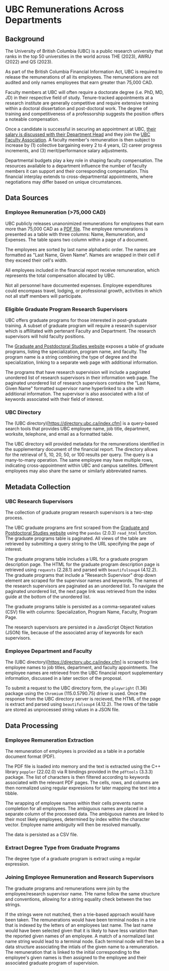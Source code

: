 # UBC Remunerations Across Departments

## Background

The University of British Columbia (UBC) is a public research university that ranks in the top 50 universities in the world across THE (2023), AWRU (2022) and QS (2023). 

As part of the British Columbia Financial Information Act, UBC is required to release the remunerations of all its employees. The remunerations are not audited and only names employees that earn greater than 75,000 CAD.

Faculty members at UBC will often require a doctorate degree (i.e. PhD, MD, JD) in their respective field of study. Tenure-tracked appointments at a research institute are generally competitive and require extensive training within a doctoral dissertation and post-doctoral work. The degree of training and competitiveness of a professorship suggests the position offers a noteable compensation.

Once a candidate is successful in securing an appointment at UBC, [their salary is discussed with their Department Head](https://www.facultyassociation.ubc.ca/worklife/salaries/) and they join the [UBC Faculty Association](https://www.facultyassociation.ubc.ca/). A faculty member's remuneration is then subject to increase by (1) collective bargaining every 2 to 4 years, (2) career progress increments, and (3) merit/performance salary adjustments.

Departmental budgets play a key role in shaping faculty compensation. The resources available to a department influence the number of faculty members it can support and their corresponding compensation. This financial interplay extends to cross-departmental appointments, where negotiations may differ based on unique circumstances. 

## Data Sources

### Employee Remuneration (>75,000 CAD)

UBC publicly releases unanonimized remunerations for employees that earn more than 75,000 CAD as a [PDF file](https://finance.ubc.ca/sites/finserv.ubc.ca/files/FY22%20UBC%20Statement%20of%20Financial%20Information.pdf). The employee remunerations is presented as a table with three columns: Name, Remuneration, and Expenses. The table spans two column within a page of a document. 

The employees are sorted by last name alphabetic order. The names are formatted as "Last Name, Given Name". Names are wrapped in their cell if they exceed their cell's width. 

All employees included in the financial report receive remuneration, which represents the total compensation allocated by UBC.

Not all personnel have documented expenses. Employee expenditures could encompass travel, lodging, or professional growth, activities in which not all staff members will participate.

### Eligible Graduate Program Research Supervisors

UBC offers graduate programs for those interested in post-graduate training. A subset of graduate program will require a research supervisor which is affilitated with pertenant Faculty and Department. The research supervisors will hold faculty positions.

The [Graduate and Postdoctoral Studies website](https://www.grad.ubc.ca/prospective-students/graduate-degree-programs) exposes a table of graduate programs, listing the specialization, program name, and faculty. The program name is a string combining the type of degree and the specialization, linking to a separate web page with additional information.

The programs that have research supervision will include a paginated unordered list of research supervisors in their information web page. The paginated unordered list of research supervisors contains the "Last Name, Given Name" formatted supervisor name hyperlinked to a site with additional information. The supervisor is also associated with a list of keywords associated with their field of interest.

### UBC Directory

The (UBC directory)[https://directory.ubc.ca/index.cfm] is a query-based search tools that provides UBC employee name, job title, department, worksite, telephone, and email as a formatted table.

The UBC directory will provided metadata for the remunerations identified in the supplementary document of the financial report. The directory allows for the retrieval of 5, 10, 20, 50, or 100 results per query. The query is a many-to-many operation. The same employee may have multiple rows, indicating cross-appointment within UBC and campus satellites. Different employees may also share the same or similarly abbreviated names. 

## Metadata Collection

### UBC Research Supervisors

The collection of graduate program research supervisors is a two-step process. 

The UBC graduate programs are first scraped from the [Graduate and Postdoctoral Studies website](https://www.grad.ubc.ca/prospective-students/graduate-degree-programs) using the `pandas` (2.0.3) `read_html` function. The graduate programs table is paginated. All views of the table are retrieved by submitting a query string to the URL specifying the page of interest.

The graduate programs table includes a URL for a graduate program description page. The HTML for the graduate program description page is retrieved using `requests` (2.28.1) and parsed with `beautifulsoup4` (4.12.2). The graduate programs that include a "Research Supervisor" drop down element are scraped for the supervisor names and keywords. The names of the research supervisors are paginated as an unordered list. To navigate the paginated unordered list, the next page link was retrieved from the index guide at the bottom of the unordered list. 

The graduate programs table is persisted as a comma-separated values (CSV) file with columns: Specialization, Program Name, Faculty, Program Page. 

The research supervisors are persisted in a JavaScript Object Notation (JSON) file, because of the associated array of keywords for each supervisors. 

### Employee Department and Faculty

The (UBC directory)[https://directory.ubc.ca/index.cfm] is scraped to link employee names to job titles, department, and faculty appointments. The employee names are retrieved from the UBC financial report supplementary information, discussed in a later section of the proposal. 

To submit a request to the UBC directory form, the `playwright` (1.36) package using the `Chromium` (115.0.5790.75) driver is used. Once the response from the UBC directory server is recieved, the HTML of the page is extract and parsed using `beautifulsoup4` (4.12.2). The rows of the table are stored as unprocessed string values in a JSON file.

## Data Processing

### Employee Remuneration Extraction

The remuneration of employees is provided as a table in a portable document format (PDF). 

The PDF file is loaded into memory and the text is extracted using the C++ library `poppler` (22.02.0) via R bindings provided in the `pdftools` (3.3.3) package. The list of characters is then filtered according to keywords associated with the relevant PDF pages. The cells, rows, and columns are then normalized using regular expressions for later mapping the text into a tibble.

The wrapping of employee names within their cells prevents name completion for all employees. The ambiguous names are placed in a separate column of the processed data. The ambiguous names are linked to their most likely employees, determined by index within the character vector. Employee name ambiguity will then be resolved manually.

The data is persisted as a CSV file.

### Extract Degree Type from Graduate Programs

The degree type of a graduate program is extract using a regular expression. 

### Joining Employee Remuneration and Research Supervisors

The graduate programs and remunerations were join by the employee/research supervisor name. THe name follow the same structure and conventions, allowing for a string equality check between the two strings. 

If the strings were not matched, then a trie-based approach would have been taken. The remunerations would have been terminal nodes in a trie that is indexed by the letters of an employees last name. The last name would have been selected given that it is likely to have less variation than the reported given names of an employee. A match of a normalized last name string would lead to a terminal node. Each terminal node will then be a data structure associating the intials of the given name to a remuneration. The remuneration that is linked to the initial corresponding to the employee's given names is then assigned to the employee and their associated graduate program of supervision.


